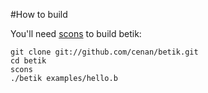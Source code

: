 #How to build

You'll need [scons](http://www.scons.org/) to build betik:

    git clone git://github.com/cenan/betik.git
    cd betik
    scons
	./betik examples/hello.b

